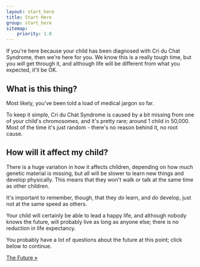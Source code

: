 ```yaml
---
layout: start_here
title: Start Here
group: start_here
sitemap:
    priority: 1.0
---
```


If you're here because your child has been diagnosed with Cri du Chat Syndrome, then
we're here for you. We know this is a really tough time, but you <em>will</em> get through it, and
although life will be different from what you expected, it'll be OK.

## What is this thing?

Most likely, you've been told a load of medical jargon so far. 

To keep it simple, Cri du Chat Syndrome is caused by a bit missing from one of your 
child's chromosomes, and it's pretty rare; around 1 child in 50,000. Most of the time
it's just random - there's no reason behind it, no root cause.

## How will it affect my child?

There is a huge variation in how it affects children, depending on how much genetic 
material is missing, but all will be slower to learn new things and develop physically.
This means that they won't walk or talk at the same time as other children. 

It's important to remember, though, that they <em>do</em> learn, and <em>do</em> develop,
just not at the same speed as others.

Your child will certainly be able to lead a happy life, and although nobody knows the future, 
will probably live as long as anyone else; there is no reduction in life expectancy.

You probably have a lot of questions about the future at this point; click below to continue.

<a href='future.html' class='btn btn-primary'>The Future &raquo;</a>
